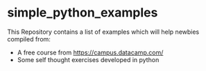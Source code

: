 # simple_python_examples

This Repository contains a list of examples which will help newbies compiled from:

* A free course from https://campus.datacamp.com/
* Some self thought exercises developed in python



